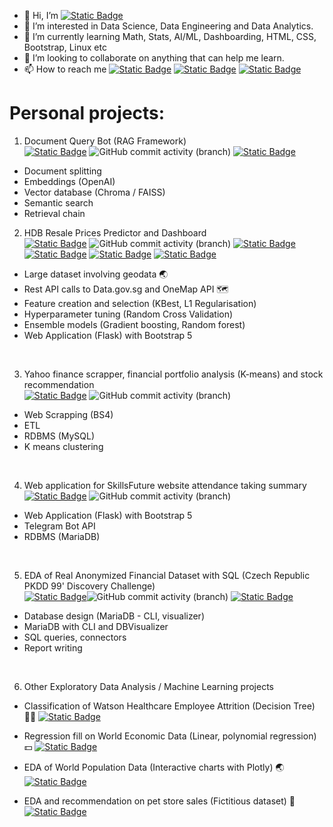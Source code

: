 - 👋 Hi, I’m <a href=https://github.com/sienlonglim/sienlonglim><img alt="Static Badge" src="https://img.shields.io/badge/sienlonglim-black?logo=github"></a>
- 👀 I’m interested in Data Science, Data Engineering and Data Analytics.
- 🌱 I’m currently learning Math, Stats, AI/ML, Dashboarding, HTML, CSS, Bootstrap, Linux etc
- 💞️ I’m looking to collaborate on anything that can help me learn.
- 📫 How to reach me <a href="mailto:limsienlong@gmail.com"><img alt="Static Badge" src="https://img.shields.io/badge/email-white?logo=gmail&labelColor=white"></a> 
<a href="https://www.linkedin.com/in/sienlong/"><img alt="Static Badge" src="https://img.shields.io/badge/linkedin-blue?logo=linkedin&labelColor=blue"></a> 
<a href="https://sienlonglim.github.io/"><img alt="Static Badge" src="https://img.shields.io/badge/webpage-black?logo=github"></a> 

# Personal projects:
1. Document Query Bot (RAG Framework)<br>
<a href="https://github.com/sienlonglim/LangChain"><img alt="Static Badge" src="https://img.shields.io/badge/github-black?style=flat-square&logo=github"></a> <img alt="GitHub commit activity (branch)" src="https://img.shields.io/github/commit-activity/t/sienlonglim/LangChain">
<a href="https://document-query-bot.streamlit.app/"><img alt="Static Badge" src="https://img.shields.io/badge/Streamlit%20App-red?style=flat-square&logo=streamlit&labelColor=white"></a> 

- Document splitting
- Embeddings (OpenAI)
- Vector database (Chroma / FAISS)
- Semantic search
- Retrieval chain

2. HDB Resale Prices Predictor and Dashboard <br>
<a href="https://github.com/sienlonglim/ml_webapp"><img alt="Static Badge" src="https://img.shields.io/badge/github-black?style=flat-square&logo=github"></a> <img alt="GitHub commit activity (branch)" src="https://img.shields.io/github/commit-activity/t/sienlonglim/ml_webapp"> <a href="https://beta.data.gov.sg/"><img alt="Static Badge" src="https://img.shields.io/badge/datasource-grey"></a>
<a href="https://natuyuki.pythonanywhere.com"><img alt="Static Badge" src="https://img.shields.io/badge/webapp-blue?style=flat-square&logo=python&labelColor=white"></a>
<a href="https://sienlonglim-ml-webapp-streamlit-app-ax51az.streamlit.app/"><img alt="Static Badge" src="https://img.shields.io/badge/Streamlit%20Dashboard-red?style=flat-square&logo=streamlit&labelColor=white"></a>
<a href="https://public.tableau.com/app/profile/sien.long.lim/viz/HDBResalePrices2022-2023/SingaporePublicHousingHDBResalePrices2022-2023"><img alt="Static Badge" src="https://img.shields.io/badge/tableau-yellow?style=flat-square&logo=tableau&labelColor=white"></a>
- Large dataset involving geodata :earth_asia:
- Rest API calls to Data.gov.sg and OneMap API :world_map:
- Feature creation and selection (KBest, L1 Regularisation)
- Hyperparameter tuning (Random Cross Validation)
- Ensemble models (Gradient boosting, Random forest)
- Web Application (Flask) with Bootstrap 5 

<br/>

3. Yahoo finance scrapper, financial portfolio analysis (K-means) and stock recommendation <br>
<a href="https://github.com/sienlonglim/yahoo_ticker_stats_scrapper_kmeans_analysis"><img alt="Static Badge" src="https://img.shields.io/badge/github-black?style=flat-square&logo=github"></a> <img alt="GitHub commit activity (branch)" src="https://img.shields.io/github/commit-activity/t/sienlonglim/yahoo_ticker_stats_scrapper_kmeans_analysis">
- Web Scrapping (BS4)
- ETL
- RDBMS (MySQL)
- K means clustering

<br/>

4. Web application for SkillsFuture website attendance taking summary <br>
<a href="https://github.com/sienlonglim/attendance_webapp"><img alt="Static Badge" src="https://img.shields.io/badge/github-black?style=flat-square&logo=github"></a> <img alt="GitHub commit activity (branch)" src="https://img.shields.io/github/commit-activity/t/sienlonglim/attendance_webapp">
- Web Application (Flask) with Bootstrap 5
- Telegram Bot API
- RDBMS (MariaDB)

<br/>

5. EDA of Real Anonymized Financial Dataset with SQL (Czech Republic PKDD 99' Discovery Challenge) <br>
<a href="https://github.com/sienlonglim/eda_data_cleaning/tree/main/PKDD99"><img alt="Static Badge" src="https://img.shields.io/badge/github-black?style=flat-square&logo=github"></a><img alt="GitHub commit activity (branch)" src="https://img.shields.io/github/commit-activity/t/sienlonglim/eda_data_cleaning"> <a href="https://data.world/lpetrocelli/czech-financial-dataset-real-anonymized-transactions"><img alt="Static Badge" src="https://img.shields.io/badge/datasource-grey"></a>
- Database design (MariaDB - CLI, visualizer)
- MariaDB with CLI and DBVisualizer
- SQL queries, connectors
- Report writing

<br/>

6. Other Exploratory Data Analysis / Machine Learning projects
- Classification of Watson Healthcare Employee Attrition (Decision Tree) :man_health_worker:
<a href="https://www.kaggle.com/code/sienlong/eda-predictive-analysis-on-healthcare-attrition"><img alt="Static Badge" src="https://img.shields.io/badge/kaggle-blue?style=flat-square&logo=kaggle&labelColor=white"></a>

- Regression fill on World Economic Data (Linear, polynomial regression) :dollar:
<a href="https://www.kaggle.com/code/sienlong/world-economic-data-polynomial-regression"><img alt="Static Badge" src="https://img.shields.io/badge/kaggle-blue?style=flat-square&logo=kaggle&labelColor=white"></a>

- EDA of World Population Data (Interactive charts with Plotly) :earth_asia:
<a href="https://www.kaggle.com/code/sienlong/plotly-eda-of-world-population-w-choropleths"><img alt="Static Badge" src="https://img.shields.io/badge/kaggle-blue?style=flat-square&logo=kaggle&labelColor=white"></a>

- EDA and recommendation on pet store sales (Fictitious dataset) :dog:
<a href="https://github.com/sienlonglim/eda_data_cleaning/tree/main/pet_sales"><img alt="Static Badge" src="https://img.shields.io/badge/github-black?style=flat-square&logo=github"></a>

<!---
Natuyuki-SL/Natuyuki-SL is a ✨ special ✨ repository because its `README.md` (this file) appears on your GitHub profile.
You can click the Preview link to take a look at your changes.
--->
